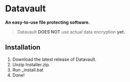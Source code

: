 # Datavault
**An easy-to-use file protecting software.**
> Datavault **DOES NOT** use actual data encryption **yet.**

## Installation
 1. Download the latest release of Datavault.
 2. Unzip Installer.zip.
 3. Run _install.bat
 4. Done!